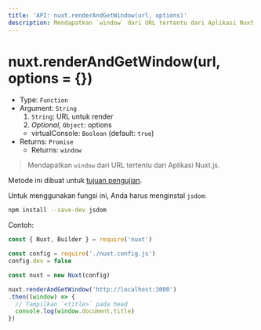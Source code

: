 ```yaml
---
title: 'API: nuxt.renderAndGetWindow(url, options)'
description: Mendapatkan `window` dari URL tertentu dari Aplikasi Nuxt.js.
---
```


# nuxt.renderAndGetWindow(url, options = {})

- Type: `Function`
- Argument: `String`
    1. `String`: URL untuk render
    2. *Optional*, `Object`: options
    - virtualConsole: `Boolean` (default: `true`)
- Returns: `Promise`
    - Returns: `window`

> Mendapatkan `window` dari URL tertentu dari Aplikasi Nuxt.js.

<div class="Alert Alert--orange">

Metode ini dibuat untuk [tujuan pengujian](/guide/development-tools#end-to-end-testing).

</div>

Untuk menggunakan fungsi ini, Anda harus menginstal `jsdom`:

```bash
npm install --save-dev jsdom
```

Contoh:

```js
const { Nuxt, Builder } = require('nuxt')

const config = require('./nuxt.config.js')
config.dev = false

const nuxt = new Nuxt(config)

nuxt.renderAndGetWindow('http://localhost:3000')
.then((window) => {
  // Tampilkan `<title>` pada head
  console.log(window.document.title)
})
```
